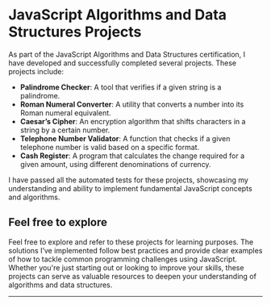 # JavaScript Algorithms and Data Structures Projects

As part of the JavaScript Algorithms and Data Structures certification, I have developed and successfully completed several projects. These projects include:

- **Palindrome Checker**: A tool that verifies if a given string is a palindrome.
- **Roman Numeral Converter**: A utility that converts a number into its Roman numeral equivalent.
- **Caesar’s Cipher**: An encryption algorithm that shifts characters in a string by a certain number.
- **Telephone Number Validator**: A function that checks if a given telephone number is valid based on a specific format.
- **Cash Register**: A program that calculates the change required for a given amount, using different denominations of currency.

I have passed all the automated tests for these projects, showcasing my understanding and ability to implement fundamental JavaScript concepts and algorithms.

## Feel free to explore

Feel free to explore and refer to these projects for learning purposes. The solutions I’ve implemented follow best practices and provide clear examples of how to tackle common programming challenges using JavaScript. 
Whether you're just starting out or looking to improve your skills, these projects can serve as valuable resources to deepen your understanding of algorithms and data structures.

---
